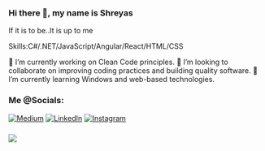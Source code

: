### Hi there 👋, my name is Shreyas

If it is to be..It is up to me

Skills:C#/.NET/JavaScript/Angular/React/HTML/CSS

🔭 I’m currently working on Clean Code principles.
👯 I’m looking to collaborate on improving coding practices and building quality software.
🌱 I’m currently learning Windows and web-based technologies. <br>


### Me @Socials:
[![Medium](https://img.shields.io/badge/Medium-12100E?logo=medium&logoColor=white)](https://medium.com/@https://medium.com/@shreyaskhamkar96) 
 [![LinkedIn](https://img.shields.io/badge/LinkedIn-%230077B5.svg?logo=linkedin&logoColor=white)](https://linkedin.com/in/https://www.linkedin.com/in/shreyas-khamkar-0777b720a/) 
 [![Instagram](https://img.shields.io/badge/Instagram-%23E4405F.svg?logo=Instagram&logoColor=white)](https://instagram.com/https://www.instagram.com/shreyaskhamkar_/)

###
![](https://github-readme-stats.vercel.app/api?username=shreyaskhamkar&theme=city_light&hide_border=false&include_all_commits=false&count_private=false)<br/>




